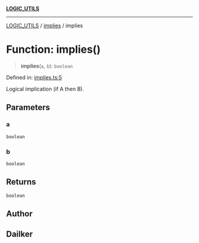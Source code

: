 [**LOGIC_UTILS**](../../README.md)

***

[LOGIC_UTILS](../../README.md) / [implies](../README.md) / implies

# Function: implies()

> **implies**(`a`, `b`): `boolean`

Defined in: [implies.ts:5](https://github.com/dailker/everyutil/blob/9ec04d41a381dab61073bf86e9abc70eaf55066d/src/logic/implies.ts#L5)

Logical implication (if A then B).

## Parameters

### a

`boolean`

### b

`boolean`

## Returns

`boolean`

## Author

## Dailker
